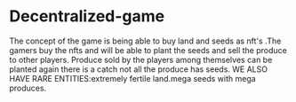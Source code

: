 # Decentralized-game
The concept of the game is being able to buy land and seeds as nft's .The gamers buy the nfts and will be able to plant the seeds and sell the produce to other players. 
Produce sold by the players among themselves can be planted again there is a catch not all the produce has seeds.
WE ALSO HAVE RARE ENTITIES:extremely fertile land.mega seeds with mega produces.


